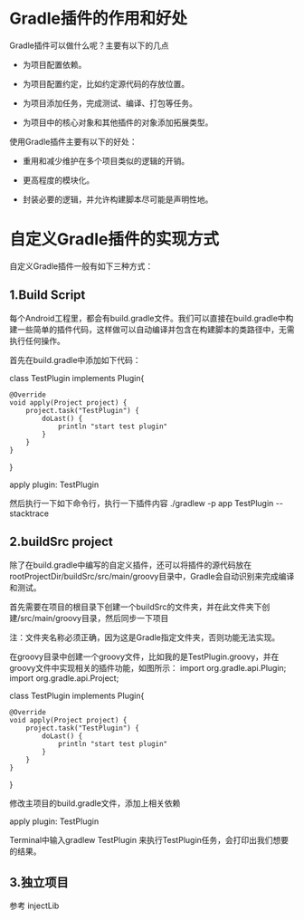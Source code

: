 # Gradle插件的作用和好处
Gradle插件可以做什么呢？主要有以下的几点
- 为项目配置依赖。

- 为项目配置约定，比如约定源代码的存放位置。

- 为项目添加任务，完成测试、编译、打包等任务。

- 为项目中的核心对象和其他插件的对象添加拓展类型。

使用Gradle插件主要有以下的好处：

- 重用和减少维护在多个项目类似的逻辑的开销。

- 更高程度的模块化。

- 封装必要的逻辑，并允许构建脚本尽可能是声明性地。

# 自定义Gradle插件的实现方式
自定义Gradle插件一般有如下三种方式：

## 1.Build Script
每个Android工程里，都会有build.gradle文件。我们可以直接在build.gradle中构建一些简单的插件代码，这样做可以自动编译并包含在构建脚本的类路径中，无需执行任何操作。

首先在build.gradle中添加如下代码：

class TestPlugin implements Plugin<Project>{

    @Override
    void apply(Project project) {
        project.task("TestPlugin") {
            doLast() {
                println "start test plugin"
            }
        }
    }
}

apply plugin: TestPlugin

然后执行一下如下命令行，执行一下插件内容
./gradlew -p app TestPlugin --stacktrace

## 2.buildSrc project
除了在build.gradle中编写的自定义插件，还可以将插件的源代码放在rootProjectDir/buildSrc/src/main/groovy目录中，Gradle会自动识别来完成编译和测试。

首先需要在项目的根目录下创建一个buildSrc的文件夹，并在此文件夹下创建/src/main/groovy目录，然后同步一下项目

注：文件夹名称必须正确，因为这是Gradle指定文件夹，否则功能无法实现。

在groovy目录中创建一个groovy文件，比如我的是TestPlugin.groovy，并在groovy文件中实现相关的插件功能，如图所示：
import org.gradle.api.Plugin;
import org.gradle.api.Project;

class TestPlugin implements Plugin<Project>{

    @Override
    void apply(Project project) {
        project.task("TestPlugin") {
            doLast() {
                println "start test plugin"
            }
        }
    }
}

修改主项目的build.gradle文件，添加上相关依赖

apply plugin: TestPlugin

Terminal中输入gradlew TestPlugin 来执行TestPlugin任务，会打印出我们想要的结果。

## 3.独立项目

参考 injectLib